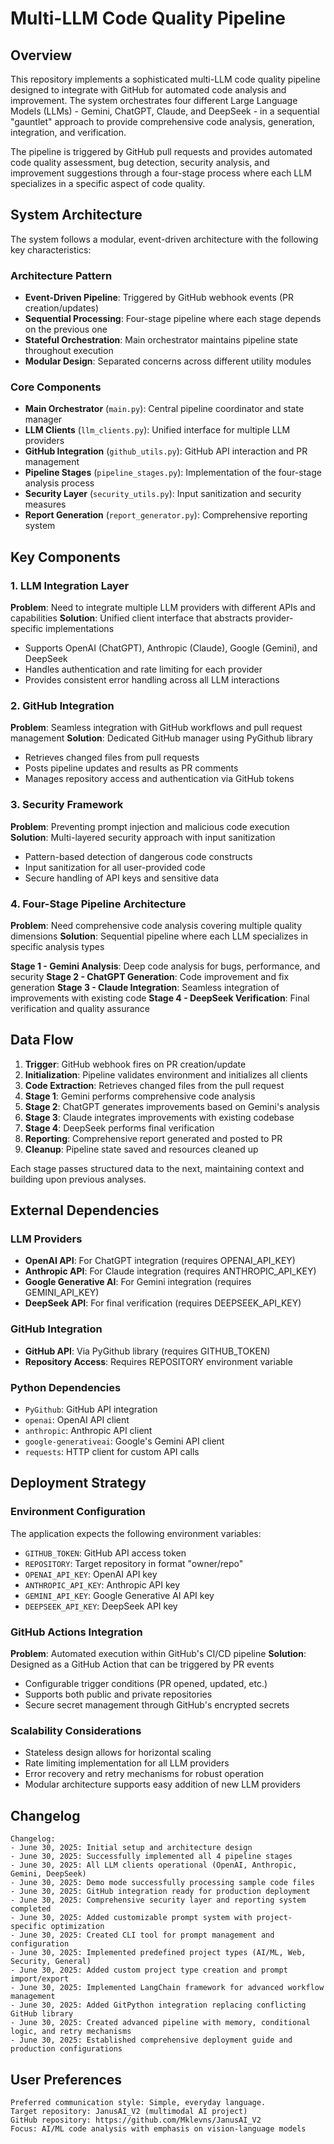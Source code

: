 # Multi-LLM Code Quality Pipeline

## Overview

This repository implements a sophisticated multi-LLM code quality pipeline designed to integrate with GitHub for automated code analysis and improvement. The system orchestrates four different Large Language Models (LLMs) - Gemini, ChatGPT, Claude, and DeepSeek - in a sequential "gauntlet" approach to provide comprehensive code analysis, generation, integration, and verification.

The pipeline is triggered by GitHub pull requests and provides automated code quality assessment, bug detection, security analysis, and improvement suggestions through a four-stage process where each LLM specializes in a specific aspect of code quality.

## System Architecture

The system follows a modular, event-driven architecture with the following key characteristics:

### Architecture Pattern
- **Event-Driven Pipeline**: Triggered by GitHub webhook events (PR creation/updates)
- **Sequential Processing**: Four-stage pipeline where each stage depends on the previous one
- **Stateful Orchestration**: Main orchestrator maintains pipeline state throughout execution
- **Modular Design**: Separated concerns across different utility modules

### Core Components
- **Main Orchestrator** (`main.py`): Central pipeline coordinator and state manager
- **LLM Clients** (`llm_clients.py`): Unified interface for multiple LLM providers
- **GitHub Integration** (`github_utils.py`): GitHub API interaction and PR management
- **Pipeline Stages** (`pipeline_stages.py`): Implementation of the four-stage analysis process
- **Security Layer** (`security_utils.py`): Input sanitization and security measures
- **Report Generation** (`report_generator.py`): Comprehensive reporting system

## Key Components

### 1. LLM Integration Layer
**Problem**: Need to integrate multiple LLM providers with different APIs and capabilities
**Solution**: Unified client interface that abstracts provider-specific implementations
- Supports OpenAI (ChatGPT), Anthropic (Claude), Google (Gemini), and DeepSeek
- Handles authentication and rate limiting for each provider
- Provides consistent error handling across all LLM interactions

### 2. GitHub Integration
**Problem**: Seamless integration with GitHub workflows and pull request management
**Solution**: Dedicated GitHub manager using PyGithub library
- Retrieves changed files from pull requests
- Posts pipeline updates and results as PR comments
- Manages repository access and authentication via GitHub tokens

### 3. Security Framework
**Problem**: Preventing prompt injection and malicious code execution
**Solution**: Multi-layered security approach with input sanitization
- Pattern-based detection of dangerous code constructs
- Input sanitization for all user-provided code
- Secure handling of API keys and sensitive data

### 4. Four-Stage Pipeline Architecture
**Problem**: Need comprehensive code analysis covering multiple quality dimensions
**Solution**: Sequential pipeline where each LLM specializes in specific analysis types

**Stage 1 - Gemini Analysis**: Deep code analysis for bugs, performance, and security
**Stage 2 - ChatGPT Generation**: Code improvement and fix generation
**Stage 3 - Claude Integration**: Seamless integration of improvements with existing code
**Stage 4 - DeepSeek Verification**: Final verification and quality assurance

## Data Flow

1. **Trigger**: GitHub webhook fires on PR creation/update
2. **Initialization**: Pipeline validates environment and initializes all clients
3. **Code Extraction**: Retrieves changed files from the pull request
4. **Stage 1**: Gemini performs comprehensive code analysis
5. **Stage 2**: ChatGPT generates improvements based on Gemini's analysis
6. **Stage 3**: Claude integrates improvements with existing codebase
7. **Stage 4**: DeepSeek performs final verification
8. **Reporting**: Comprehensive report generated and posted to PR
9. **Cleanup**: Pipeline state saved and resources cleaned up

Each stage passes structured data to the next, maintaining context and building upon previous analyses.

## External Dependencies

### LLM Providers
- **OpenAI API**: For ChatGPT integration (requires OPENAI_API_KEY)
- **Anthropic API**: For Claude integration (requires ANTHROPIC_API_KEY)
- **Google Generative AI**: For Gemini integration (requires GEMINI_API_KEY)
- **DeepSeek API**: For final verification (requires DEEPSEEK_API_KEY)

### GitHub Integration
- **GitHub API**: Via PyGithub library (requires GITHUB_TOKEN)
- **Repository Access**: Requires REPOSITORY environment variable

### Python Dependencies
- `PyGithub`: GitHub API integration
- `openai`: OpenAI API client
- `anthropic`: Anthropic API client
- `google-generativeai`: Google's Gemini API client
- `requests`: HTTP client for custom API calls

## Deployment Strategy

### Environment Configuration
The application expects the following environment variables:
- `GITHUB_TOKEN`: GitHub API access token
- `REPOSITORY`: Target repository in format "owner/repo"
- `OPENAI_API_KEY`: OpenAI API key
- `ANTHROPIC_API_KEY`: Anthropic API key
- `GEMINI_API_KEY`: Google Generative AI API key
- `DEEPSEEK_API_KEY`: DeepSeek API key

### GitHub Actions Integration
**Problem**: Automated execution within GitHub's CI/CD pipeline
**Solution**: Designed as a GitHub Action that can be triggered by PR events
- Configurable trigger conditions (PR opened, updated, etc.)
- Supports both public and private repositories
- Secure secret management through GitHub's encrypted secrets

### Scalability Considerations
- Stateless design allows for horizontal scaling
- Rate limiting implementation for all LLM providers
- Error recovery and retry mechanisms for robust operation
- Modular architecture supports easy addition of new LLM providers

## Changelog

```
Changelog:
- June 30, 2025: Initial setup and architecture design
- June 30, 2025: Successfully implemented all 4 pipeline stages
- June 30, 2025: All LLM clients operational (OpenAI, Anthropic, Gemini, DeepSeek)
- June 30, 2025: Demo mode successfully processing sample code files
- June 30, 2025: GitHub integration ready for production deployment
- June 30, 2025: Comprehensive security layer and reporting system completed
- June 30, 2025: Added customizable prompt system with project-specific optimization
- June 30, 2025: Created CLI tool for prompt management and configuration
- June 30, 2025: Implemented predefined project types (AI/ML, Web, Security, General)
- June 30, 2025: Added custom project type creation and prompt import/export
- June 30, 2025: Implemented LangChain framework for advanced workflow management
- June 30, 2025: Added GitPython integration replacing conflicting GitHub library
- June 30, 2025: Created advanced pipeline with memory, conditional logic, and retry mechanisms
- June 30, 2025: Established comprehensive deployment guide and production configurations
```

## User Preferences

```
Preferred communication style: Simple, everyday language.
Target repository: JanusAI_V2 (multimodal AI project)
GitHub repository: https://github.com/Mklevns/JanusAI_V2
Focus: AI/ML code analysis with emphasis on vision-language models
```